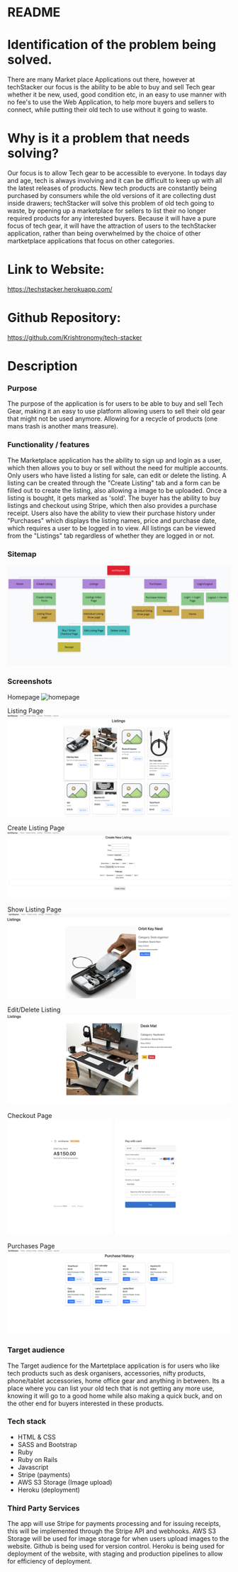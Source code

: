 # README

# Identification of the problem being solved.
There are many Market place Applications out there, however at techStacker our focus is the ability to be able to buy and sell Tech gear whether it be new, used, good condition etc, in an easy to use manner with no fee's to use the Web Application, to help more buyers and sellers to connect, while putting their old tech to use without it going to waste.

# Why is it a problem that needs solving?
Our focus is to allow Tech gear to be accessible to everyone. In todays day and age, tech is always involving and it can be difficult to keep up with all the latest releases of products. New tech products are constantly being purchased by consumers while the old versions of it are collecting dust inside drawers; techStacker will solve this problem of old tech going to waste, by opening up a marketplace for sellers to list their no longer required products for any interested buyers. Because it will have a pure focus of tech gear, it will have the attraction of users to the techStacker application, rather than being overwhelmed by the choice of other martketplace applications that focus on other categories.

# Link to Website:
https://techstacker.herokuapp.com/
# Github Repository:
https://github.com/Krishtronomy/tech-stacker

# Description

### Purpose
The purpose of the application is for users to be able to buy and sell Tech Gear, making it an easy to use platform allowing users to sell their old gear that might not be used anymore. Allowing for a recycle of products (one mans trash is another mans treasure).

### Functionality / features
The Marketplace application has the ability to sign up and login as a user, which then allows you to buy or sell without the need for multiple accounts. Only users who have listed a listing for sale, can edit or delete the listing. A listing can be created through the "Create Listing" tab and a form can be filled out to create the listing, also allowing a image to be uploaded. Once a listing is bought, it gets marked as 'sold'. The buyer has the ability to buy listings and checkout using Stripe, which then also provides a purchase receipt. Users also have the ability to view their purchase history under "Purchases" which displays the listing names, price and purchase date, which requires a user to be logged in to view. All listings can be viewed from the "Listings" tab regardless of whether they are logged in or not.

### Sitemap
![sitemap](app/assets/images/sitemap.png "sitemap")

### Screenshots

Homepage
![homepage](app/assets/images/homepage.png "homepage")

Listing Page
![listings](app/assets/images/listings.png "listings")

Create Listing Page
![new listing](app/assets/images/new_listing.png "new listing")

Show Listing Page
![Show listing](app/assets/images/show_listing.png "show listing")

Edit/Delete Listing
![Edit listing](app/assets/images/edit:delete.png "edit listing")

Checkout Page
![buy listing](app/assets/images/checkout.png "buy listing")

Purchases Page
![purchase history](app/assets/images/purchases.png "purchase history")

### Target audience
The Target audience for the Martetplace application is for users who like tech products such as desk organisers, accessories, nifty products, phone/tablet accessories, home office gear and anything in between. Its a place where you can list your old tech that is not getting any more use, knowing it will go to a good home while also making a quick buck, and on the other end for buyers interested in these products.

### Tech stack
- HTML & CSS
- SASS and Bootstrap
- Ruby
- Ruby on Rails
- Javascript
- Stripe (payments)
- AWS S3 Storage (Image upload)
- Heroku (deployment)

### Third Party Services
The app will use Stripe for payments processing and for issuing receipts, this will be implemented through the Stripe API and webhooks. AWS S3 Storage will be used for image storage for when users upload images to the website. Github is being used for version control. Heroku is being used for deployment of the website, with staging and production pipelines to allow for efficiency of deployment.